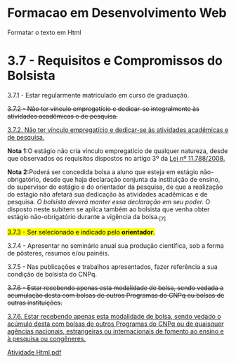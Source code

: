 # Formacao em Desenvolvimento Web
Formatar o texto em Html
<!doctype html>
<html>
  <head>
    <meta charset="utf-8">
    <title>Atividade 1 - Tags de &ecir;nfase</title>
  </head>
  <body>
    

<h1>3.7 - Requisitos e Compromissos do Bolsista</h1> 

<p>3.7.1 - Estar regularmente matriculado em curso de graduação.</p> 

<p><del>3.7.2 - Não ter vínculo empregatício e dedicar-se integralmente às atividades acadêmicas e de pesquisa.</del> </p> 

<p><ins>3.7.2. Não ter vínculo empregatício e dedicar-se às atividades acadêmicas e de pesquisa. </ins></p>

<p> <strong>Nota 1:</strong>O estágio não cria vínculo empregatício de qualquer natureza, desde que observados os requisitos dispostos no artigo 3º da <ins>Lei nº 11.788/2008.</ins> </p>

<p> <strong>Nota 2:</strong>Poderá ser concedida bolsa a aluno que esteja em estágio não-obrigatório, desde que haja declaração conjunta da instituição de ensino, do supervisor do estágio e do orientador da pesquisa, de que a realização do estágio não afetará sua dedicação às atividades acadêmicas e de pesquisa. <em>O bolsista deverá manter essa declaração em seu poder.</em> O disposto neste subitem se aplica também ao bolsista que venha obter estágio não-obrigatório durante a vigência da bolsa.<sub>[7]</sub></p>

<p><mark>3.7.3 - Ser selecionado e indicado pelo <strong>orientador</strong>.</mark></p>

<p>3.7.4 - Apresentar no seminário anual sua produção científica, sob a forma de pôsteres, resumos e/ou painéis.</p>

<p>3.7.5 - Nas publicações e trabalhos apresentados, fazer referência a sua condição de bolsista do CNPq.</p>

<p> <del>3.7.6 - Estar recebendo apenas esta modalidade de bolsa, sendo vedada a acumulação desta com bolsas de outros Programas do CNPq ou bolsas de outras instituições.</del></p>

<p><ins>3.7.6. Estar recebendo apenas esta modalidade de bolsa, sendo vedado o acúmulo desta com bolsas de outros Programas do CNPq ou de quaisquer agências nacionais, estrangeiras ou internacionais de fomento ao ensino e à pesquisa ou congêneres. </ins></p>

  </body>
</html>


[Atividade Html.pdf](https://github.com/Hellryrobert/Forma-o-em-Desenvolvimento-Web/files/11603592/Atividade.Html.pdf)
